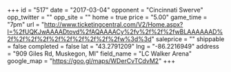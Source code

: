+++
id = "517"
date = "2017-03-04"
opponent = "Cincinnati Swerve"
opp_twitter = ""
opp_site = ""
home = true
price = "5.00"
game_time = "7pm"
url = "http://www.ticketingcentral.com/V2/Home.aspx?I=%2fUQKJwAAAADtovd%2fAQAAAACy%2fv%2f%2f%2fwBLAAAAAAD%2f%2f%2f%2f%2f%2f%2f%2f%2f%2fw%3d%3d"
saleprice = ""
shippable = false
completed = false
lat = "43.2791209"
lng = "-86.2216949"
address = "909 Giles Rd, Muskegon, MI"
field_name = "LC Walker Arena"
google_map = "https://goo.gl/maps/WDerCvTCdvM2"
+++
